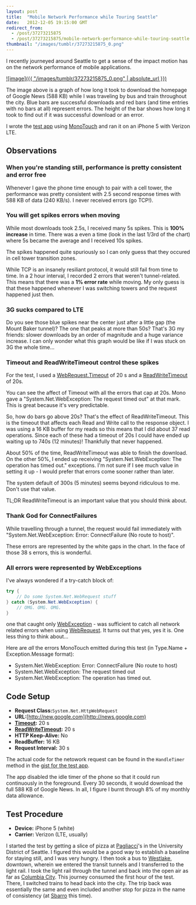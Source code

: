 ```yaml
---
layout: post
title:  "Mobile Network Performance while Touring Seattle"
date:   2012-12-05 19:15:00 GMT
redirect_from:
  - /post/37273215875
  - /post/37273215875/mobile-network-performance-while-touring-seattle
thumbnail: "/images/tumblr/37273215875_0.png"
---
```



I recently journeyed around Seattle to get a sense of the impact motion has on the network performance of mobile applications.

[![image]({{ "/images/tumblr/37273215875_0.png" | absolute_url }})](https://dl.dropbox.com/u/6908183/Blog/Images/Results%402x.png)

The image above is a graph of how long it took to download the homepage of Google News (588 KB) while I was traveling by bus and train throughout the city. Blue bars are successful downloads and red bars (and time entries with no bars at all) represent errors. The height of the bar shows how long it took to find out if it was successful download or an error.

I wrote the [test app](https://gist.github.com/4210793) using [MonoTouch](http://xamarin.com) and ran it on an iPhone 5 with Verizon LTE.


## Observations



### When you're standing still, performance is pretty consistent and error free


Whenever I gave the phone time enough to pair with a cell tower, the performance was pretty consistent with 2.5 second response times with 588 KB of data (240 KB/s). I never received errors (go TCP!).


### You will get spikes errors when moving


While most downloads took 2.5s, I received many 5s spikes. This is **100% increase** in time. There was a even a time (look in the last 1/3rd of the chart) where 5s became the average and I received 10s spikes.

The spikes happened quite spuriously so I can only guess that they occured in cell tower transition zones.

While TCP is an insanely resiliant protocol, it would still fail from time to time. In a 2 hour interval, I recorded 2 errors that weren't tunnel-related. This means that there was a **1% error rate** while moving. My only guess is that these happened whenever I was switching towers and the request happened just then.


### 3G sucks compared to LTE


Do you see those blue spikes near the center just after a little gap (the Mount Baker tunnel)? The one that peaks at more than 50s? That's 3G my friends: slower downloads by an order of magnitude and a huge variance increase. I can only wonder what this graph would be like if I was stuck on 3G the whole time...


### Timeout and ReadWriteTimeout control these spikes


For the test, I used a [WebRequest.Timeout](http://msdn.microsoft.com/en-us/library/system.net.httpwebrequest.timeout.aspx) of 20 s and a [ReadWriteTimeout](http://msdn.microsoft.com/en-us/library/system.net.httpwebrequest.readwritetimeout.aspx) of 20s.

You can see the affect of Timeout with all the errors that cap at 20s. Mono gave a "System.Net.WebException: The request timed out" at that mark. This is great because it's very predictable.

So, how do bars go above 20s? That's the effect of ReadWriteTimeout. This is the timeout that affects each Read and Write call to the response object. I was using a 16 KB buffer for my reads so this means that I did about 37 read operations. Since each of these had a timeout of 20s I could have ended up waiting up to 740s (12 minutes)! Thankfully that never happened.

About 50% of the time, ReadWriteTimeout was able to finish the download. On the other 50%, I ended up receiving "System.Net.WebException: The operation has timed out." exceptions. I'm not sure if I see much value in setting it up - I would prefer that errors come sooner rather than later.

The system default of 300s (5 minutes) seems beyond ridiculous to me. Don't use that value.

TL;DR ReadWriteTimeout is an important value that you should think about.


### Thank God for ConnectFailures


While travelling through a tunnel, the request would fail immediately with "System.Net.WebException: Error: ConnectFailure (No route to host)".

These errors are represented by the white gaps in the chart. In the face of those 38 s errors, this is wonderful.


### All errors were represented by WebExceptions


I've always wondered if a try-catch block of:

```csharp
try {
    // Do some System.Net.WebRequest stuff
} catch (System.Net.WebException) {
    // OMG. OMG. OMG.
}
```


one that caught only [WebException](http://msdn.microsoft.com/en-us/library/system.net.webexception.aspx) - was sufficient to catch all network related errors when using [WebRequest](http://msdn.microsoft.com/en-us/library/system.net.webrequest.aspx). It turns out that yes, yes it is. One less thing to think about...

Here are *all* the errors MonoTouch emitted during this test (in Type.Name + Exception.Message format):

* System.Net.WebException: Error: ConnectFailure (No route to host)
* System.Net.WebException: The request timed out
* System.Net.WebException: The operation has timed out.


## Code Setup


* **Request Class:**`System.Net.HttpWebRequest`
* **URL:**[http://new.google.com](http://news.google.com)
* **[Timeout](http://msdn.microsoft.com/en-us/library/system.net.httpwebrequest.timeout.aspx):** 20 s
* **[ReadWriteTimeout](http://msdn.microsoft.com/en-us/library/system.net.httpwebrequest.readwritetimeout.aspx):** 20 s
* **HTTP Keep-Alive:** No
* **ReadBuffer:** 16 KB
* **Request Interval:** 30 s

The actual code for the netowork request can be found in the `HandleTimer` method in the [gist for the test app](https://gist.github.com/4210793#L98).

The app disabled the idle timer of the phone so that it could run continuously in the foreground. Every 30 seconds, it would download the full 588 KB of Google News. In all, I figure I burnt through 8% of my monthly data allowance.


## Test Procedure


* **Device:** iPhone 5 (white)
* **Carrier:** Verizon (LTE, usually)

I started the test by getting a slice of pizza at [Pagliacci](https://maps.google.com/maps?q=4529+University+Way+NE+Seattle,+WA+98105&hl=en&sll=47.775216,-122.310617&sspn=0.007153,0.010343&hnear=4529+University+Way+NE,+Seattle,+Washington+98105&t=m&z=17)'s in the University District of Seattle. I figured this would be a good way to establish a baseline for staying still, and I was very hungry. I then took a bus to [Westlake](http://www.soundtransit.org/Rider-Guide/Westlake-Station.xml), downtown, wherein we entered the transit tunnels and I transferred to the light rail. I took the light rail through the tunnel and back into the open air as far as [Columbia City](http://www.soundtransit.org/Rider-Guide/Columbia-City-Station.xml). This journey consumed the first hour of the test. There, I switched trains to head back into the city. The trip back was essentially the same and even included another stop for pizza in the name of consistency (at [Sbarro](https://maps.google.com/maps?q=400+PINE+ST.+%23332,SEATTLE,WA,98101) this time).
